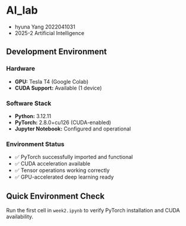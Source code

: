 # AI_lab

- hyuna Yang 2022041031
- 2025-2 Artificial Intelligence

## Development Environment

### Hardware
- **GPU:** Tesla T4 (Google Colab)
- **CUDA Support:** Available (1 device)

### Software Stack
- **Python:** 3.12.11
- **PyTorch:** 2.8.0+cu126 (CUDA-enabled)
- **Jupyter Notebook:** Configured and operational

### Environment Status
- ✅ PyTorch successfully imported and functional  
- ✅ CUDA acceleration available  
- ✅ Tensor operations working correctly  
- ✅ GPU-accelerated deep learning ready  

## Quick Environment Check
Run the first cell in `week2.ipynb` to verify PyTorch installation and CUDA availability.
